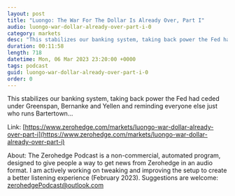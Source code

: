```yaml
---
layout: post
title: "Luongo: The War For The Dollar Is Already Over, Part I"
audio: luongo-war-dollar-already-over-part-i-0
category: markets
desc: "This stabilizes our banking system, taking back power the Fed had ceded under Greenspan, Bernanke and Yellen and reminding everyone else just who runs Bartertown..."
duration: 00:11:58
length: 718
datetime: Mon, 06 Mar 2023 23:20:00 +0000
tags: podcast
guid: luongo-war-dollar-already-over-part-i-0
order: 0
---
```

This stabilizes our banking system, taking back power the Fed had ceded under Greenspan, Bernanke and Yellen and reminding everyone else just who runs Bartertown...

Link: [https://www.zerohedge.com/markets/luongo-war-dollar-already-over-part-i](https://www.zerohedge.com/markets/luongo-war-dollar-already-over-part-i)

About: The Zerohedge Podcast is a non-commercial, automated program, designed to give people a way to get news from Zerohedge in an audio format.  I am actively working on tweaking and improving the setup to create a better listening experience (February 2023).  Suggestions are welcome: [zerohedgePodcast@outlook.com](mailto:zerohedgePodcast@outlook.com)